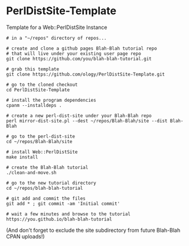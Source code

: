 # PerlDistSite-Template
Template for a Web::PerlDistSite Instance

    # in a "~/repos" directory of repos...

    # create and clone a github pages Blah-Blah tutorial repo
    # that will live under your existing user page repo
    git clone https://github.com/you/blah-blah-tutorial.git

    # grab this template
    git clone https://github.com/ology/PerlDistSite-Template.git

    # go to the cloned checkout
    cd PerlDistSite-Template

    # install the program dependencies
    cpanm --installdeps .

    # create a new perl-dist-site under your Blah-Blah repo
    perl mirror-dist-site.pl --dest ~/repos/Blah-Blah/site --dist Blah-Blah

    # go to the perl-dist-site
    cd ~/repos/Blah-Blah/site

    # install Web::PerlDistSite
    make install

    # create the Blah-Blah tutorial
    ./clean-and-move.sh

    # go to the new tutorial directory
    cd ~/repos/blah-blah-tutorial

    # git add and commit the files
    git add * ; git commit -am 'Initial commit'

    # wait a few minutes and browse to the tutorial
    https://you.github.io/blah-blah-tutorial

(And don't forget to exclude the site subdirectory from future Blah-Blah CPAN uploads!)
